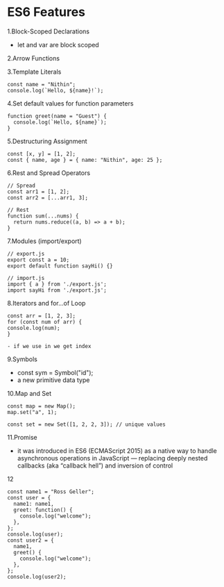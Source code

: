 # ES6 Features
1.Block-Scoped Declarations

- let and var are block scoped

2.Arrow Functions

3.Template Literals

```
const name = "Nithin";
console.log(`Hello, ${name}!`);
```

4.Set default values for function parameters

```
function greet(name = "Guest") {
  console.log(`Hello, ${name}`);
}
```

5.Destructuring Assignment

```
const [x, y] = [1, 2];
const { name, age } = { name: "Nithin", age: 25 };
```

6.Rest and Spread Operators

```
// Spread
const arr1 = [1, 2];
const arr2 = [...arr1, 3];

// Rest
function sum(...nums) {
  return nums.reduce((a, b) => a + b);
}
```
7.Modules (import/export)

```
// export.js
export const a = 10;
export default function sayHi() {}

// import.js
import { a } from './export.js';
import sayHi from './export.js';
```

8.Iterators and for...of Loop

```
const arr = [1, 2, 3];
for (const num of arr) {
console.log(num);
}

- if we use in we get index
```

9.Symbols

- const sym = Symbol("id");
- a new primitive data type

10.Map and Set

```
const map = new Map();
map.set("a", 1);

const set = new Set([1, 2, 2, 3]); // unique values
```

11.Promise 
- it was introduced in ES6 (ECMAScript 2015) as a native way to handle asynchronous operations in JavaScript — replacing deeply nested callbacks (aka “callback hell”) and inversion of control

12

```
const name1 = "Ross Geller";
const user = {
  name1: name1,
  greet: function() {
    console.log("welcome");
  },
};
console.log(user);
const user2 = {
  name1,
  greet() {
    console.log("welcome");
  },
};
console.log(user2);
```
